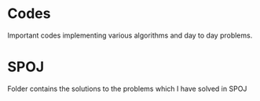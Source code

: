 # Codes
Important codes implementing various algorithms and day to day problems.

# SPOJ 
Folder contains the solutions to the problems which I have solved in SPOJ
